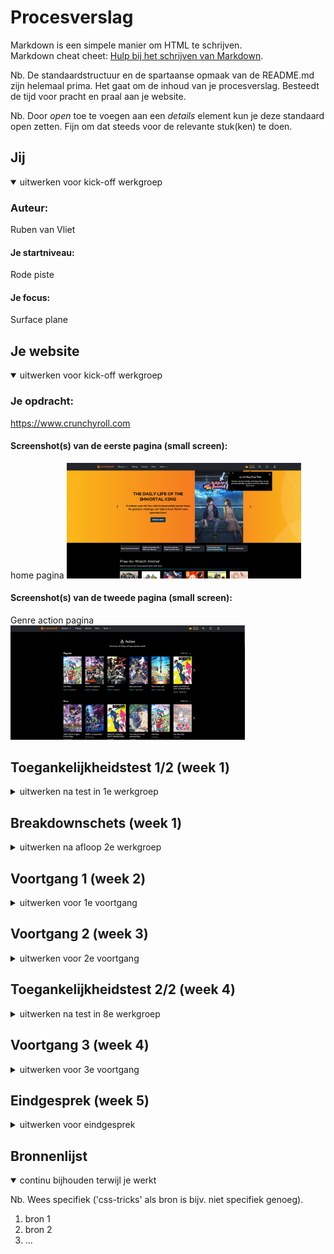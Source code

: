 # Procesverslag
Markdown is een simpele manier om HTML te schrijven.  
Markdown cheat cheet: [Hulp bij het schrijven van Markdown](https://github.com/adam-p/markdown-here/wiki/Markdown-Cheatsheet).

Nb. De standaardstructuur en de spartaanse opmaak van de README.md zijn helemaal prima. Het gaat om de inhoud van je procesverslag. Besteedt de tijd voor pracht en praal aan je website.

Nb. Door *open* toe te voegen aan een *details* element kun je deze standaard open zetten. Fijn om dat steeds voor de relevante stuk(ken) te doen.





## Jij

<details open>
  <summary>uitwerken voor kick-off werkgroep</summary>

  ### Auteur:
 Ruben van Vliet

  #### Je startniveau:
  Rode piste

  #### Je focus:
  Surface plane
 
</details>





## Je website

<details open>
  <summary>uitwerken voor kick-off werkgroep</summary>

  ### Je opdracht:
  https://www.crunchyroll.com

  #### Screenshot(s) van de eerste pagina (small screen): 
home pagina 
  <img src="./readme-images/crunchyroll1.png" width="375px" alt="dit is de homepagina van crunchyroll">

  #### Screenshot(s) van de tweede pagina (small screen):
 Genre action pagina
  <img src="./readme-images/crunchyroll2.png" width="375px" alt="hier vind je allerlei animes van het genre ACTION">
 
</details>



## Toegankelijkheidstest 1/2 (week 1)

<details>
  <summary>uitwerken na test in 1e werkgroep</summary>

  ### Bevindingen
  Lijst met je bevindingen die in de test naar voren kwamen:

  #### Screenreader
  Hier korte omschrijving (met indien nodig afbeeldingen)
  
  Ik heb gemerkt dat tijdens het bezoeken van mijn website de screenreader alles op leest en telkens de naam van de website herhaalt als je de Nederlandse verteller aan hebt staan. Maar als je verder gaat op de pagina kom je erachter dat het the volgorde en opbouw vrij logisch is en dat het makkelijk te volgen is. Het is soms nog wel moeilijk om te achterhalen wat nou precies wel en niet een link is, doordat sommige afbeeldingen ook klikbaar zijn en dit niet duidelijk wordt vertelt door de screen reader. Ik heb ook getest met een Engelse verteller  alleen dan leest de engelse verteller wel alle dingen zoals het woord afbeelding vanuit de code wel in het engels uitgesproken, terwijl dit een Nederlands woord is.
  
  Hier een omschrijving van hoe het opgelost kan worden (met indien nodig afbeeldingen)
  
  Je zou eventueel code ook in het engels schrijven om verwarring te voorkomen.
 
  #### Muis en Toetsenbord 
  Hier korte omschrijving (met indien nodig afbeeldingen)
  Dit doen Crunchyroll erg goed, elke state wordt toegepast bij het doorlopen van de website met muis en toetsenbord. Verder is de volgorde van selecteren heel logisch en kan je makkelijk worden doorverwezen naar de gewensde pagina. 


  #### Motoriek (shocks, elastiekjes)
  Hier korte omschrijving (met indien nodig afbeeldingen)
  Ze hebben op de home pagina een caroussel die automatisch doorscrollt dit kan voor mensen vervelend zijn omdat zij kunnen mis klikken en dan vervolgens hun gewilde show missen en dan moeten wachten of terug klikken. 
  
  Een oplossing hiervoor zou zijn de caroussel stop kunnen zetten doormidddel van een pauze knop.

  #### Visueel (brillen, contrast, kleurenblind, dark/light). 
  Hier korte omschrijving (met indien nodig afbeeldingen)
  De website bied verschillende soorten functies aan voor mensen die kleuren blind zijn en is nogsteeds na volgbaar doordat het kleuren contrast op de websote heel nauwkeurig is gedaan. Je kan goed onderscheid maken tussen alle elementen en dit zal voor kleurenblinden geen belemmeringen veroorzaken.
  
   <img src="./readme-images/kleurenblind.png" width="375px" alt="Je ziet hier hoe crunchyroll eruit ziet met een kleurenblinden filter">
   <img src="./readme-images/contrastverlaging.png" width="375px" alt="Je ziet hier hoe crunchyroll eruit ziet met minder contrast filter">


</details>



## Breakdownschets (week 1)

<details>
  <summary>uitwerken na afloop 2e werkgroep</summary>
  
  <img src="./readme-images/hmtlbreakdown.png" width="375px" alt="Breakdown schets van de html van Crunchyroll">


</details>

</details>





## Voortgang 1 (week 2)

<details>
  <summary>uitwerken voor 1e voortgang</summary>

  ### Stand van zaken
  hier dit ging goed & dit was lastig (neem ook screenshots op van delen van je website en code)


  ### Agenda voor meeting
  samen met je groepje opstellen

  | student 1      | student 2          | student 3    | student 4        |
  | ---            | ---                | ---          | ---              |
  | dit bespreken  | en dit             | en ik dit    | en dan ik dat    |
  | en dat ook nog | dit als er tijd is | nog een punt | dit wil ik zeker |
  | ...            | ...                | ...          | ...              |


  ### Verslag van meeting
  hier na afloop snel de uitkomsten van de meeting vastleggen

  - punt 1
  - punt 2
  - nog een punt
  - ...

</details>





## Voortgang 2 (week 3)

<details>
  <summary>uitwerken voor 2e voortgang</summary>

  ### Stand van zaken
  hier dit ging goed & dit was lastig (neem ook screenshots op van delen van je website en code)


  ### Agenda voor meeting
  samen met je groepje opstellen

  | student 1      | student 2          | student 3    | student 4        |
  | ---            | ---                | ---          | ---              |
  | dit bespreken  | en dit             | en ik dit    | en dan ik dat    |
  | en dat ook nog | dit als er tijd is | nog een punt | dit wil ik zeker |
  | ...            | ...                | ...          | ...              |


  ### Verslag van meeting
  hier na afloop snel de uitkomsten van de meeting vastleggen

  - punt 1
  - punt 2
  - nog een punt
- ...

</details>





## Toegankelijkheidstest 2/2 (week 4)

<details>
  <summary>uitwerken na test in 8e werkgroep</summary>

  ### Bevindingen
  Lijst met je bevindingen die in de test naar voren kwamen (geef ook aan wat er verbeterd is):

  #### Screenreader
  Het lezen van de tekst door de screenreader ging gemakkelijk en was prima te verstaan. Hij leest alleen nog geen plaatjes voor dus dat kan voor blinden nog een probleem zijn. Ook was het geluid van de screenreader best zacht, maar dat komt omdat de speakers van mijn laptop niet top zijn. Met alle headings voorlezen ging zoals het hoorde en ging netjes op volgorde en las de juiste dingen voor, hetzelfde geldt voor de links.


  #### Muis en Toetsenbord 
  Ik kon door mijn website gemakkelijk tabben het enige wat nog ontbreekt is dat als ik iets geselecteerd heb met mijn tab kan je dit nog moeilijk zien/ niet zien. Dus ik moet een focus toevoegen aan alle links en buttons. Ook missen een aantal knoppen en links nog een hover dus die moet ik ook nog toevoegen om mijn website te optimaliseren.


  #### Motoriek (shocks, elastiekjes)
  Naast het feit dat Sanne de hoogste stand bij mij aan deed, merkte ik dat ik met twee fingers controle had over de website maar als je meerdere vingers moet gebruiken dat je dan wel aardig in de problemen kan komen. Voor de rest waren de buttons niet al te moeilijk om te beheersen met de spasmes in je arm en hand. 
 <img src="./readme-images/motoriek2.jpg" width="375px" alt="Dit is een foto van de spasmes motor die aan mijn arm vast zat tijdens het testen">
  #### Visueel (brillen, contrast, kleurenblind, dark/light). 
  Tijdens het gebruiken van de brillen kwam ik erachter dat de website een vrij goed contrast had waardoor het onderscheiden van bepaalde elementen gemakkelijk afging. Verder voel ik het soms wel lastig om bepaalde dingen te lezen dus daarvoor moet ik kunnen inzoomen op mijn webiste, dat gaat voor groot deel gaat dat goed maar in sommige vlakken kan ik dit op mijn webiste nog beter maken.

</details>





## Voortgang 3 (week 4)

<details>
  <summary>uitwerken voor 3e voortgang</summary>

  ### Stand van zaken
  hier dit ging goed & dit was lastig (neem ook screenshots op van delen van je website en code)


  ### Agenda voor meeting
  samen met je groepje opstellen

  | student 1      | student 2          | student 3    | student 4        |
  | ---            | ---                | ---          | ---              |
  | dit bespreken  | en dit             | en ik dit    | en dan ik dat    |
  | en dat ook nog | dit als er tijd is | nog een punt | dit wil ik zeker |
  | ...            | ...                | ...          | ...              |


  ### Verslag van meeting
  hier na afloop snel de uitkomsten van de meeting vastleggen

  - punt 1
  - punt 2
  - nog een punt
  - ...

</details>





## Eindgesprek (week 5)

<details>
  <summary>uitwerken voor eindgesprek</summary>

  ### Je uitkomst - karakteristiek screenshots:
  <img src="readme-images/dummy-plaatje.jpg" width="375px" alt="uitomst opdracht 1">


  ### Dit ging goed/Heb ik geleerd: 
  Korte omschrijving met plaatjes

  <img src="readme-images/dummy-plaatje.jpg" width="375px" alt="top">


  ### Dit was lastig/Is niet gelukt:
  Korte omschrijving met plaatjes

  <img src="readme-images/dummy-plaatje.jpg" width="375px" alt="bummer">
</details>





## Bronnenlijst

<details open>
  <summary>continu bijhouden terwijl je werkt</summary>

  Nb. Wees specifiek ('css-tricks' als bron is bijv. niet specifiek genoeg).

  1. bron 1
  2. bron 2
  3. ...

</details>
